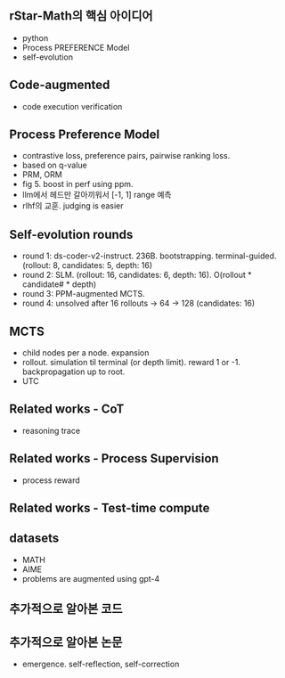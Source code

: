 ## rStar-Math의 핵심 아이디어
- python
- Process PREFERENCE Model
- self-evolution

## Code-augmented
- code execution verification

## Process Preference Model
- contrastive loss, preference pairs, pairwise ranking loss.
- based on q-value
- PRM, ORM
- fig 5. boost in perf using ppm.
- llm에서 헤드만 갈아끼워서 [-1, 1] range 예측
- rlhf의 교훈. judging is easier

## Self-evolution rounds
- round 1: ds-coder-v2-instruct. 236B. bootstrapping. terminal-guided. (rollout: 8, candidates: 5, depth: 16)
- round 2: SLM. (rollout: 16, candidates: 6, depth: 16). O(rollout * candidate# * depth)
- round 3: PPM-augmented MCTS.
- round 4: unsolved after 16 rollouts -> 64 -> 128 (candidates: 16)

## MCTS
- child nodes per a node. expansion
- rollout. simulation til terminal (or depth limit). reward 1 or -1. backpropagation up to root.
- UTC

## Related works - CoT
- reasoning trace

## Related works - Process Supervision
- process reward

## Related works - Test-time compute

## datasets
- MATH
- AIME
- problems are augmented using gpt-4


## 추가적으로 알아본 코드

## 추가적으로 알아본 논문


- emergence. self-reflection, self-correction
